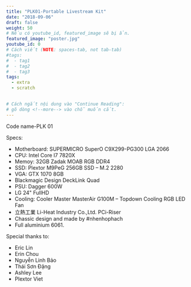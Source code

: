 ```yaml
---
title: "PLK01-Portable Livestream Kit"
date: "2018-09-06"
draft: false
weight: 50
# Nếu có youtube_id, featured_image sẽ bị ẩn.
featured_image: "poster.jpg"
youtube_id: 0
# Cách viết (NOTE: spaces-tab, not tab-tab)
#tags:
#  - tag1
#  - tag2
#  - tag3
tags:
  - extra
  - scratch
 

# Cách ngắt nội dung vào "Continue Reading":
# gõ dòng <!--more--> vào chỗ muốn cắt.
---
```


Code name-PLK 01
<!--more-->

Specs:

- Motherboard: SUPERMICRO SuperO C9X299-PG300 LGA 2066
- CPU: Intel Core I7 7820X
- Memoy: 32GB Zadak MOAB RGB DDR4
- SSD: Plextor M9PeG 256GB SSD – M.2 2280
- VGA: GTX 1070 8GB
- Blackmagic Design DeckLink Quad
- PSU: Dagger 600W
- LG 24" FullHD
- Cooling: Cooler Master MasterAir G100M – Topdown Cooling RGB LED Fan
- 立熱工業 Li-Heat Industry Co.,Ltd. PCi-Riser
- Chassic design and made by #nhenhophach
- Full aluminium 6061.

Special thanks to:

- Eric Lin
- Erin Chou
- Nguyễn Linh Bảo
- Thái Sơn Đặng
- Ashley Lee
- Plextor Viet